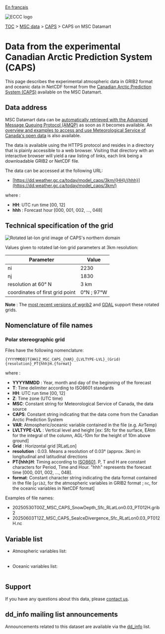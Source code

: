 [En français](readme_caps-datamart_fr.md)

![ECCC logo](../../img_eccc-logo.png)

[TOC](../../readme_en.md) > [MSC data](../readme_en.md) > [CAPS](readme_caps_en.md) > CAPS on MSC Datamart

# Data from the experimental Canadian Arctic Prediction System (CAPS)

This page describes the experimental atmospheric data in GRIB2 format and oceanic data in NetCDF format from the [Canadian Arctic Prediction System (CAPS)](./readme_caps_fr.md) available on the MSC Datamart.

## Data address 

MSC Datamart data can be [automatically retrieved with the Advanced Message Queuing Protocol (AMQP)](../../msc-datamart/amqp_en.md) as soon as it becomes available. An [overview and examples to access and use Meteorological Service of Canada's open data](../../usage/readme_en.md) is also available.

The data is available using the HTTPS protocol and resides in a directory that is plainly accessible to a web browser. Visiting that directory with an interactive browser will yield a raw listing of links, each link being a downloadable GRIB2 or NetCDF file.

The data can be accessed at the following URL:

* [https://dd.weather.gc.ca/today/model_caps/3km/{HH}/{hhh}](https://dd.weather.gc.ca/today/model_caps/3km/) 

where :

* __HH__: UTC run time [00, 12] 
* __hhh__ : Forecast hour [000, 001, 002, ..., 048]

## Technical specification of the grid

![Rotated lat-lon grid image of CAPS's northern domain](https://collaboration.cmc.ec.gc.ca/cmc/cmos/public_doc/msc-data/nwp_hrdps-north/grilleRLatLon_hrdps-north.png)

Values given to rotated lat-lon grid parameters at 3km resolution:

| Parameter | Value |
| ------ | ------ |
| ni | 2230 |
| nj | 1830 | 
| resolution at 60° N | 3 km |
| coordinates of first grid point | 0°N ; 97°W |

__Note__ : The [most recent versions of wgrib2](https://www.cpc.ncep.noaa.gov/products/wesley/wgrib2/update_2.0.8.html) and [GDAL](https://gdal.org/) support these rotated grids. 

## Nomenclature of file names

### Polar stereographic grid

Files have the following nomenclature:

`{YYYYMMDD}T{HH}Z_MSC_CAPS_{VAR}_{LVLTYPE-LVL}_(Grid){resolution}_PT{hhh}H.{format}`

where :

* __YYYYMMDD__ : Year, month and day of the beginning of the forecast
* __T__: Time delimiter according to ISO8601 standards
* __HH__: UTC run time [00, 12]
* __Z__: Time zone (UTC time)
* __MSC__: Constant string for Meteorological Service of Canada, the data source
* __CAPS__: Constant string indicating that the data come from the Canadian Arctic Prediction System 
* __VAR__: Atmospheric/oceanic variable contained in the file (e.g. AirTemp)
* __LVLTYPE-LVL__ : Vertical level and height [ex: Sfc for the surface, EAtm for the integral of the column, AGL-10m for the height of 10m above ground]
* __Grid__ : Horizontal grid [RLatLon]
* __resolution__ : 0.03. Means a resolution of 0.03° (approx. 3km) in longitudinal and latitudinal directions
* __PT{hhh}H__: Timing according to [ISO8601](https://en.wikipedia.org/wiki/ISO_8601). P, T and H are constant characters for Period, Time and Hour. "hhh" represents the forecast time [000, 001, 002, ..., 048].
* __format__: Constant character string indicating the data format contained in the file [`grib2`, for the atmospheric variables in GRIB2 format ; `nc`, for the oceanic variables in NetCDF format]

Examples of file names:

* 20250530T00Z_MSC_CAPS_SnowDepth_Sfc_RLatLon0.03_PT012H.grib2
* 20250603T12Z_MSC_CAPS_SeaIceDivergence_Sfc_RLatLon0.03_PT012H.nc

## Variable list

* Atmospheric variables list:

<table id="csv-table" class="display"></table>

<link href="https://cdn.jsdelivr.net/npm/simple-datatables@latest/dist/style.css" rel="stylesheet" type="text/css">
<script src="https://cdn.jsdelivr.net/npm/simple-datatables@latest"></script>
<script src="../../../js/variables_datatable.js" type="text/javascript"></script>
<script>
  loadTable("csv-table", "../../../assets/csv/HRDPS-North_Variables-List_en.csv");
</script>

* Oceanic variables list:

<table id="csv-table-netcdf" class="display"></table>

<link href="https://cdn.jsdelivr.net/npm/simple-datatables@latest/dist/style.css" rel="stylesheet" type="text/css">
<script src="https://cdn.jsdelivr.net/npm/simple-datatables@latest"></script>
<script src="../../../js/variables_datatable.js" type="text/javascript"></script>
<script>
  loadTable("csv-table-netcdf", "../../../assets/csv/RIOPS_Variables-List_en.csv");
</script>

## Support

If you have any questions about this data, please [contact us](https://meteo.gc.ca/mainmenu/contact_us_f.html).

## dd_info mailing list announcements 

Announcements related to this dataset are available via the [dd_info](https://comm.collab.science.gc.ca/mailman3/postorius/lists/dd_info/) list.

